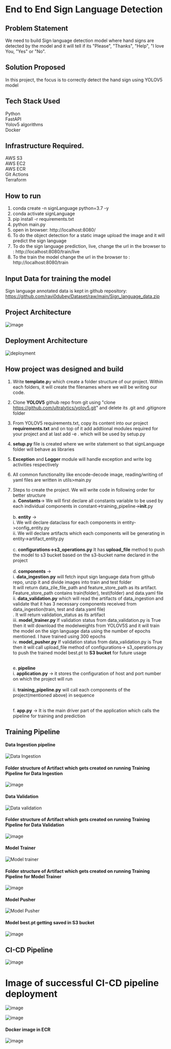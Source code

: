 # End to End Sign Language Detection

## Problem Statement

We need to build Sign language detection model where hand signs are detected by the model and it will tell if its "Please", "Thanks", "Help", "I love You, "Yes" or "No".


## Solution Proposed

In this project, the focus is to correctly detect the hand sign using YOLOV5 model


## Tech Stack Used
Python </br>
FastAPI </br>
Yolov5 algorithms </br>
Docker </br>


## Infrastructure Required.
AWS S3 </br>
AWS EC2 </br>
AWS ECR </br>
Git Actions </br>
Terraform </br>


## How to run  
1. conda create -n signLanguage python=3.7 -y  </br>
2. conda activate signLanguage </br>
3. pip install -r requirements.txt </br>
4. python main.py </br>
5. open in browser: http://localhost:8080/ </br>
6. To do the object detection for a static image upload the image and it will predict the sign language </br>
7. To do the sign language prediction, live, change the url in the browser to : http://localhost:8080/train/live </br>
6. To the train the model change the url in the browser to : http://localhost:8080/train </br>

## Input Data for training the model

Sign language annotated data is kept in github repository: https://github.com/ravi0dubey/Dataset/raw/main/Sign_language_data.zip

## Project Architecture
![image](https://github.com/ravi0dubey/Sensor-Fault-Detection/assets/38419795/e6776a8e-27b9-419e-ab7a-f435beee4e01)

## Deployment Architecture
![deployment](https://github.com/ravi0dubey/Sign-Language-Detection/assets/38419795/19351f34-e3d7-4e98-967c-656075a9a87a)


## How project was designed and build
1. Write **template.p**y which create a folder structure of our project. Within each folders, it will create the filenames where we will be writing our code. </br>
2. Clone **YOLOV5** github repo from git  using "clone https://github.com/ultralytics/yolov5.git" and delete its .git and .gitignore folder </br>
3. From YOLOV5 requirements.txt, copy its content into our project **requirements.txt**  and on top of it add addtional modules required for your project and at last add -e . which will be used by setup.py </br>
4. **setup.py** file is created where we write statement so that signLanguage folder will behave as libraries </br>
5. **Exception** and **Logger** module will handle exception and write log activities respectively</br>
6. All common functionality like encode-decode image, reading/writing of yaml files are written in utils>main.py  </br>
7. Steps to create the project. We will write code in following order for better structure </br>
  a. **Constants**-> We will first declare all constants variable to be used by each individual components in constant->training_pipeline->__init__.py  </br> </br>
  b. **entity** -> </br>
              i. We will declare dataclass for each components in entity->config_entity.py </br>
              ii. We will declare artifacts which each components will be generating in  entity->artifact_entity.py </br> </br>
  c. **configurations->s3_operations.py** It has **upload_file** method to push the model to s3 bucket based on the s3-bucket name declared in the project  </br> </br>
  d. **components** -> </br>
          i. **data_ingestion.py**  will fetch input sign language data from github repo, unzip it and divide images into train and test folder </br>
            It will return data_zile_file_path and feature_store_path as its artifact. Feature_store_path contains train(folder), test(folder) and data.yaml file  </br>
         ii. **data_validation.py** which will read the artifacts of data_ingestion and validate that it has 3 necessary components received from data_ingestion(train, test and data.yaml file) </br>.
            It will return validation_status as its artifact </br>
        iii. **model_trainer.py** If validation status from data_validation.py is True then it will download the modelweights from YOLOV5S and it will train the model on the sign language data using the number of epochs mentioned. I have trained using 300 epochs</br>
         iv. **model_pusher.py** If validation status from data_validation.py is True then it will call upload_file method of configurations-> s3_operations.py to push the trained model best.pt to **S3 bucket** for future usage  </br> </br>
         
   e. **pipeline** </br>
      i. **application.py** -> it stores the configuration of host and port number on which the project will run </br></br>
     ii. **training_pipeline.py** will call each components of the project(mentioned above) in sequence </br> </br>
   
   f. **app.py** -> It is the main driver part of the application which calls the pipeline for training and prediction </br>





## Training Pipeline

#### Data Ingestion pipeline
![Data Ingestion](https://github.com/ravi0dubey/Sign-Language-Detection/assets/38419795/b9ba1b27-9268-4f20-95f3-2b38dc4f6154)

#### Folder structure of Artifact which gets created on running Training Pipeline for Data Ingestion
![image](https://github.com/ravi0dubey/Sign-Language-Detection/assets/38419795/143f79e9-3fe8-489a-adb1-c00bde7f4ea5)

#### Data Validation 

![Data validation](https://github.com/ravi0dubey/Sign-Language-Detection/assets/38419795/0b4b4daa-55f8-42ac-a01c-54bc2aa7c238)

#### Folder structure of Artifact which gets created on running Training Pipeline for Data Validation
![image](https://github.com/ravi0dubey/Sign-Language-Detection/assets/38419795/d98cf223-0508-43f1-98a2-808800288301)


#### Model Trainer
![Model trainer](https://github.com/ravi0dubey/Sign-Language-Detection/assets/38419795/b56eabbe-4b6e-42d4-b613-0229ddbf2b56)

#### Folder structure of Artifact which gets created on running Training Pipeline for Model Trainer
![image](https://github.com/ravi0dubey/Sign-Language-Detection/assets/38419795/09617b89-05bb-4ea7-b6a0-0c23278e7ec3)


#### Model Pusher
![Model Pusher](https://github.com/ravi0dubey/Sign-Language-Detection/assets/38419795/213ee1e0-00ce-4a06-8370-e1411b05aab1)

#### Model best.pt getting saved in S3 bucket
![image](https://github.com/ravi0dubey/Sign-Language-Detection/assets/38419795/8a218159-1f54-4e39-99b5-7e0f88b62fe2)





## CI-CD Pipeline
![image](https://user-images.githubusercontent.com/38419795/229185395-bbe50ebc-f0e2-4ff5-9ad8-6dad2cc4311b.png)

# Image of successful CI-CD pipeline deployment
![image](https://github.com/ravi0dubey/Sensor-Fault-Detection/assets/38419795/56e03363-dcf5-4e7d-9297-571f6df61f75)

![image](https://github.com/ravi0dubey/Sensor-Fault-Detection/assets/38419795/712fc20c-24ff-4d28-952c-7ba492abbe57)




#### Docker image in ECR

![image](https://github.com/ravi0dubey/Sign-Language-Detection/assets/38419795/4ed95417-642b-410a-b8a8-005522f932e3)




